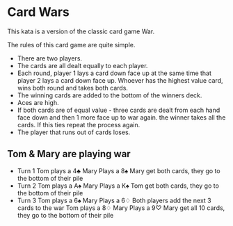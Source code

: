 # Card Wars

This kata is a version of the classic card game War.

The rules of this card game are quite simple.

- There are two players.
- The cards are all dealt equally to each player.
- Each round, player 1 lays a card down face up at the same time that player 2 lays a card down face up. Whoever has the highest value card, wins both round and takes both cards.
- The winning cards are added to the bottom of the winners deck.
- Aces are high.
- If both cards are of equal value - three cards are dealt from each hand face down and then 1 more face up to war again. the winner takes all the cards. If this ties repeat the process again.
- The player that runs out of cards loses.

## Tom & Mary are playing war

 - Turn 1
Tom plays a 4:clubs: Mary Plays a 8:spades:
Mary get both cards, they go to the bottom of their pile
 - Turn 2
Tom plays a A:spades: Mary Plays a K:spades:
Tom get both cards, they go to the bottom of their pile
 - Turn 3
Tom plays a 6:spades: Mary Plays a 6♢
Both players add the next 3 cards to the war
Tom plays a 8♢ Mary Plays a 9♡
Mary get all 10 cards, they go to the bottom of their pile
